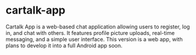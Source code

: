 # cartalk-app
Cartalk App is a web-based chat application allowing users to register, log in, and chat with others. It features profile picture uploads, real-time messaging, and a simple user interface. This version is a web app, with plans to develop it into a full Android app soon.
